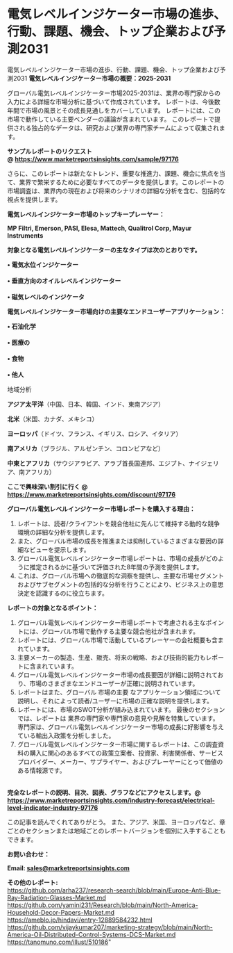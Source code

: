 # 電気レベルインジケーター市場の進歩、行動、課題、機会、トップ企業および予測2031
電気レベルインジケーター市場の進歩、行動、課題、機会、トップ企業および予測2031
<strong><b>電気レベルインジケーター市場の概要：2025-2031</b></strong>

グローバル電気レベルインジケーター市場2025-2031は、業界の専門家からの入力による詳細な市場分析に基づいて作成されています。 レポートは、今後数年間で市場の風景とその成長見通しをカバーしています。 レポートには、この市場で動作している主要ベンダーの議論が含まれています。 このレポートで提供される独占的なデータは、研究および業界の専門家チームによって収集されます。

<strong>サンプルレポートのリクエスト @ <a href=https://www.marketreportsinsights.com/sample/97176>https://www.marketreportsinsights.com/sample/97176</a></strong>

さらに、このレポートは新たなトレンド、重要な推進力、課題、機会に焦点を当て、業界で繁栄するために必要なすべてのデータを提供します。このレポートの市場調査は、業界内の現在および将来のシナリオの詳細な分析を含む、包括的な視点を提供します。

<strong>電気レベルインジケーター市場のトップキープレーヤー：</strong>

<strong>MP Filtri, Emerson, PASI, Elesa, Mattech, Qualitrol Corp, Mayur Instruments</strong>

<strong><b>対象となる電気レベルインジケーターの主なタイプは次のとおりです。</b></strong>

<strong>• 電気水位インジケーター<br><br>• 垂直方向のオイルレベルインジケーター<br><br>• 磁気レベルのインジケータ</strong>

<strong><b>電気レベルインジケーター市場向けの主要なエンドユーザーアプリケーション：</b></strong>

<strong>• 石油化学<br><br>• 医療の<br><br>• 食物<br><br>• 他人</strong>

 地域分析

<strong><b>アジア太平洋</b></strong>（中国、日本、韓国、インド、東南アジア）

<strong><b>北米</b></strong>（米国、カナダ、メキシコ）

<strong><b>ヨーロッパ</b></strong>（ドイツ、フランス、イギリス、ロシア、イタリア）

<strong><b>南アメリカ</b></strong>（ブラジル、アルゼンチン、コロンビアなど）

<strong><b>中東とアフリカ</b></strong>（サウジアラビア、アラブ首長国連邦、エジプト、ナイジェリア、南アフリカ）

<strong>ここで興味深い割引に行く @ <a href=https://www.marketreportsinsights.com/discount/97176>https://www.marketreportsinsights.com/discount/97176</a></strong>

<strong><b>グローバル電気レベルインジケーター市場レポートを購入する理由：</b></strong>
<ol>
  <li>レポートは、読者/クライアントを競合他社に先んじて維持する動的な競争環境の詳細な分析を提供します。</li>
  <li>また、グローバル市場の成長を推進または抑制しているさまざまな要因の詳細なビューを提示します。</li>
  <li>グローバル電気レベルインジケーター市場レポートは、市場の成長がどのように推定されるかに基づいて評価された8年間の予測を提供します。</li>
  <li>これは、グローバル市場への徹底的な洞察を提供し、主要な市場セグメントおよびサブセグメントの包括的な分析を行うことにより、ビジネス上の意思決定を認識するのに役立ちます。</li>
</ol>
<strong><b>レポートの対象となるポイント：</b></strong>
<ol>
  <li>グローバル電気レベルインジケーター市場レポートで考慮される主なポイントには、グローバル市場で動作する主要な競合他社が含まれます。</li>
  <li>レポートには、グローバル市場で活動しているプレーヤーの会社概要も含まれています。</li>
  <li>主要メーカーの製造、生産、販売、将来の戦略、および技術的能力もレポートに含まれています。</li>
  <li>グローバル電気レベルインジケーター市場の成長要因が詳細に説明されており、市場のさまざまなエンドユーザーが正確に説明されています。</li>
  <li>レポートはまた、グローバル 市場の主要 なアプリケーション領域について説明し、それによって読者/ユーザーに市場の正確な説明を提供します。</li>
  <li>レポートには、市場のSWOT分析が組み込まれています。 最後のセクションでは、レポートは 業界の専門家や専門家の意見や見解を特集しています。 専門家は、グローバル電気レベルインジケーター市場の成長に好影響を与えている輸出入政策を分析しました。</li>
  <li>グローバル電気レベルインジケーター市場に関するレポートは、この調査資料の購入に関心のあるすべての政策立案者、投資家、利害関係者、サービスプロバイダー、メーカー、サプライヤー、およびプレーヤーにとって価値のある情報源です。</li>
</ol><br>
<strong>完全なレポートの説明、目次、図表、グラフなどにアクセスします。@ <a href=https://www.marketreportsinsights.com/industry-forecast/electrical-level-indicator-industry-97176>https://www.marketreportsinsights.com/industry-forecast/electrical-level-indicator-industry-97176</a></strong>

この記事を読んでくれてありがとう。 また、アジア、米国、ヨーロッパなど、章ごとのセクションまたは地域ごとのレポートバージョンを個別に入手することもできます。

<strong><b>お問い合わせ：</b></strong>

<strong>Email: </strong><a href=mailto:sales@marketreportsinsights.com><strong>sales@marketreportsinsights.com</strong></a>

<strong>その他のレポート:</strong>
<br>
<a href=https://github.com/arha237/research-search/blob/main/Europe-Anti-Blue-Ray-Radiation-Glasses-Market.md>https://github.com/arha237/research-search/blob/main/Europe-Anti-Blue-Ray-Radiation-Glasses-Market.md</a>
<br>
<a href=https://github.com/yamini231/Research/blob/main/North-America-Household-Decor-Papers-Market.md>https://github.com/yamini231/Research/blob/main/North-America-Household-Decor-Papers-Market.md</a>
<br>
<a href=https://ameblo.jp/hindavi/entry-12889584232.html>https://ameblo.jp/hindavi/entry-12889584232.html</a>
<br>
<a href=https://github.com/vijaykumar207/marketing-strategy/blob/main/North-America-Oil-Distributed-Control-Systems-DCS-Market.md>https://github.com/vijaykumar207/marketing-strategy/blob/main/North-America-Oil-Distributed-Control-Systems-DCS-Market.md</a>
<br>
<a href=https://tanomuno.com/illust/510186>https://tanomuno.com/illust/510186</a>"
